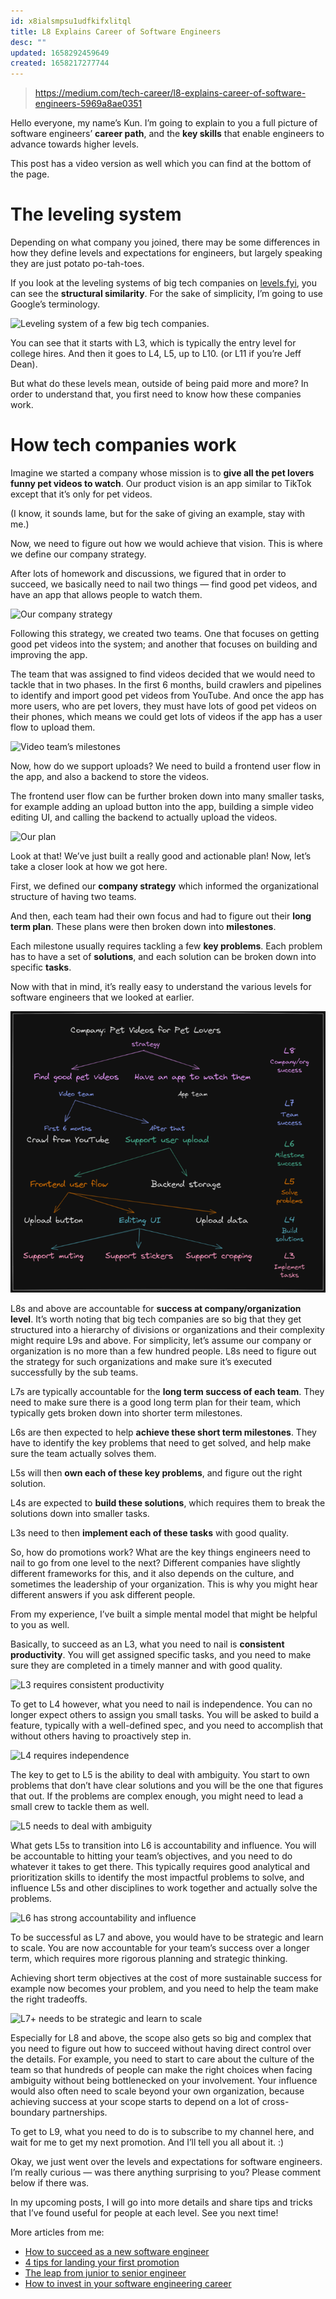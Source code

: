 ```yaml
---
id: x8ialsmpsu1udfkifxlitql
title: L8 Explains Career of Software Engineers
desc: ""
updated: 1658292459649
created: 1658217277744
---
```


> https://medium.com/tech-career/l8-explains-career-of-software-engineers-5969a8ae0351

Hello everyone, my name’s Kun. I’m going to explain to you a full picture of software engineers’ **career path**, and the **key skills** that enable engineers to advance towards higher levels.

This post has a video version as well which you can find at the bottom of the page.

# The leveling system

Depending on what company you joined, there may be some differences in how they define levels and expectations for engineers, but largely speaking they are just potato po-tah-toes.

If you look at the leveling systems of big tech companies on [levels.fyi](https://www.levels.fyi/), you can see the **structural similarity**. For the sake of simplicity, I’m going to use Google’s terminology.

![Leveling system of a few big tech companies.](https://miro.medium.com/max/700/1*mRJaJLhA9QB1ac7X8IACww.png)

You can see that it starts with L3, which is typically the entry level for college hires. And then it goes to L4, L5, up to L10. (or L11 if you’re Jeff Dean).

But what do these levels mean, outside of being paid more and more? In order to understand that, you first need to know how these companies work.

# How tech companies work

Imagine we started a company whose mission is to **give all the pet lovers funny pet videos to watch**. Our product vision is an app similar to TikTok except that it’s only for pet videos.

(I know, it sounds lame, but for the sake of giving an example, stay with me.)

Now, we need to figure out how we would achieve that vision. This is where we define our company strategy.

After lots of homework and discussions, we figured that in order to succeed, we basically need to nail two things — find good pet videos, and have an app that allows people to watch them.

![Our company strategy](https://miro.medium.com/max/700/1*ZCAB7nYOdg8bwpOG13Vc0A.png)

Following this strategy, we created two teams. One that focuses on getting good pet videos into the system; and another that focuses on building and improving the app.

The team that was assigned to find videos decided that we would need to tackle that in two phases. In the first 6 months, build crawlers and pipelines to identify and import good pet videos from YouTube. And once the app has more users, who are pet lovers, they must have lots of good pet videos on their phones, which means we could get lots of videos if the app has a user flow to upload them.

![Video team’s milestones](https://miro.medium.com/max/700/1*pk3e7rWCz6TD4AVuk8F3qw.png)

Now, how do we support uploads? We need to build a frontend user flow in the app, and also a backend to store the videos.

The frontend user flow can be further broken down into many smaller tasks, for example adding an upload button into the app, building a simple video editing UI, and calling the backend to actually upload the videos.

![Our plan](https://miro.medium.com/max/700/1*oC0VXsh__HQG9cPII0fezw.png)

Look at that! We’ve just built a really good and actionable plan! Now, let’s take a closer look at how we got here.

First, we defined our **company strategy** which informed the organizational structure of having two teams.

And then, each team had their own focus and had to figure out their **long term plan**. These plans were then broken down into **milestones**.

Each milestone usually requires tackling a few **key problems**. Each problem has to have a set of **solutions**, and each solution can be broken down into specific **tasks**.

Now with that in mind, it’s really easy to understand the various levels for software engineers that we looked at earlier.

![How levels map to expectations](/assets/images/2022-07-20-13-47-25.png)

L8s and above are accountable for **success at company/organization level**. It’s worth noting that big tech companies are so big that they get structured into a hierarchy of divisions or organizations and their complexity might require L9s and above. For simplicity, let’s assume our company or organization is no more than a few hundred people. L8s need to figure out the strategy for such organizations and make sure it’s executed successfully by the sub teams.

L7s are typically accountable for the **long term success of each team**. They need to make sure there is a good long term plan for their team, which typically gets broken down into shorter term milestones.

L6s are then expected to help **achieve these short term milestones**. They have to identify the key problems that need to get solved, and help make sure the team actually solves them.

L5s will then **own each of these key problems**, and figure out the right solution.

L4s are expected to **build these solutions**, which requires them to break the solutions down into smaller tasks.

L3s need to then **implement each of these tasks** with good quality.

So, how do promotions work? What are the key things engineers need to nail to go from one level to the next? Different companies have slightly different frameworks for this, and it also depends on the culture, and sometimes the leadership of your organization. This is why you might hear different answers if you ask different people.

From my experience, I’ve built a simple mental model that might be helpful to you as well.

Basically, to succeed as an L3, what you need to nail is **consistent productivity**. You will get assigned specific tasks, and you need to make sure they are completed in a timely manner and with good quality.

![L3 requires consistent productivity](https://miro.medium.com/max/700/1*SCS_r0pDRbdDcKIHSBGk9w.png)

To get to L4 however, what you need to nail is independence. You can no longer expect others to assign you small tasks. You will be asked to build a feature, typically with a well-defined spec, and you need to accomplish that without others having to proactively step in.

![L4 requires independence](https://miro.medium.com/max/700/1*xReQK1J3xDi_sNzHJAn2dQ.png)

The key to get to L5 is the ability to deal with ambiguity. You start to own problems that don’t have clear solutions and you will be the one that figures that out. If the problems are complex enough, you might need to lead a small crew to tackle them as well.

![L5 needs to deal with ambiguity](https://miro.medium.com/max/700/1*k-QZFnPwFqosfoPTwNdjxw.png)

What gets L5s to transition into L6 is accountability and influence. You will be accountable to hitting your team’s objectives, and you need to do whatever it takes to get there. This typically requires good analytical and prioritization skills to identify the most impactful problems to solve, and influence L5s and other disciplines to work together and actually solve the problems.

![L6 has strong accountability and influence](https://miro.medium.com/max/700/1*IrswZPFTiuUFfcIuDCUkhA.png)

To be successful as L7 and above, you would have to be strategic and learn to scale. You are now accountable for your team’s success over a longer term, which requires more rigorous planning and strategic thinking.

Achieving short term objectives at the cost of more sustainable success for example now becomes your problem, and you need to help the team make the right tradeoffs.

![L7+ needs to be strategic and learn to scale](https://miro.medium.com/max/700/1*b_LZS5IczdQq6ENAS7EgMQ.png)

Especially for L8 and above, the scope also gets so big and complex that you need to figure out how to succeed without having direct control over the details. For example, you need to start to care about the culture of the team so that hundreds of people can make the right choices when facing ambiguity without being bottlenecked on your involvement. Your influence would also often need to scale beyond your own organization, because achieving success at your scope starts to depend on a lot of cross-boundary partnerships.

To get to L9, what you need to do is to subscribe to my channel here, and wait for me to get my next promotion. And I’ll tell you all about it. :)

Okay, we just went over the levels and expectations for software engineers. I’m really curious — was there anything surprising to you? Please comment below if there was.

In my upcoming posts, I will go into more details and share tips and tricks that I’ve found useful for people at each level. See you next time!

More articles from me:

- [How to succeed as a new software engineer](https://medium.com/tech-career/how-to-succeed-as-a-new-software-engineer-9f8605a711ce)
- [4 tips for landing your first promotion](https://medium.com/tech-career/4-tips-for-landing-your-first-promotion-as-a-software-engineer-6ff9b53d65db)
- [The leap from junior to senior engineer](https://medium.com/tech-career/the-leap-from-junior-to-senior-software-engineer-49b7563d76a2)
- [How to invest in your software engineering career](https://medium.com/tech-career/how-to-invest-in-your-software-engineer-career-2c978f9ef2ef)
